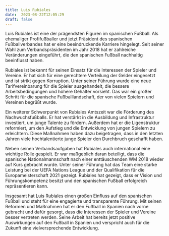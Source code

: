 ```yaml
---
title: Luis Rubiales
date:  2023-08-22T12:05:29
draft: false
---
```


Luis Rubiales ist eine der prägendsten Figuren im spanischen Fußball. Als ehemaliger Profifußballer und jetzt Präsident des spanischen Fußballverbandes hat er eine beeindruckende Karriere hingelegt. Seit seiner Wahl zum Verbandspräsidenten im Jahr 2018 hat er zahlreiche Veränderungen eingeführt, die den spanischen Fußball nachhaltig beeinflusst haben.

Rubiales ist bekannt für seinen Einsatz für die Interessen der Spieler und Vereine. Er hat sich für eine gerechtere Verteilung der Gelder eingesetzt und ist strikt gegen Korruption. Unter seiner Führung wurde eine neue Tarifvereinbarung für die Spieler ausgehandelt, die bessere Arbeitsbedingungen und höhere Gehälter vorsieht. Das war ein großer Schritt für die spanische Fußballlandschaft, der von vielen Spielern und Vereinen begrüßt wurde.

Ein weiterer Schwerpunkt von Rubiales Amtszeit war die Förderung des Nachwuchsfußballs. Er hat verstärkt in die Ausbildung und Infrastruktur investiert, um junge Talente zu fördern. Außerdem hat er die Ligenstruktur reformiert, um den Aufstieg und die Entwicklung von jungen Spielern zu erleichtern. Diese Maßnahmen haben dazu beigetragen, dass in den letzten Jahren viele hochtalentierte junge Spieler den Durchbruch geschafft haben.

Neben seinen Verbandsaufgaben hat Rubiales auch international eine wichtige Rolle gespielt. Er war maßgeblich daran beteiligt, dass die spanische Nationalmannschaft nach einer enttäuschenden WM 2018 wieder auf Kurs gebracht wurde. Unter seiner Führung hat das Team eine starke Leistung bei der UEFA Nations League und der Qualifikation für die Europameisterschaft 2021 gezeigt. Rubiales hat gezeigt, dass er Vision und Führungskompetenz besitzt und den spanischen Fußball erfolgreich repräsentieren kann.

Insgesamt hat Luis Rubiales einen großen Einfluss auf den spanischen Fußball und steht für eine engagierte und transparente Führung. Mit seinen Reformen und Maßnahmen hat er den Fußball in Spanien nach vorne gebracht und dafür gesorgt, dass die Interessen der Spieler und Vereine besser vertreten werden. Seine Arbeit hat bereits jetzt positive Auswirkungen auf den Fußball in Spanien und verspricht auch für die Zukunft eine vielversprechende Entwicklung.